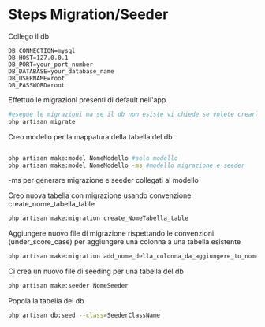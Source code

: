 # Steps Migration/Seeder

Collego il db

```
DB_CONNECTION=mysql
DB_HOST=127.0.0.1
DB_PORT=your_port_number
DB_DATABASE=your_database_name
DB_USERNAME=root
DB_PASSWORD=root
```

Effettuo le migrazioni presenti di default nell'app

```bash
#esegue le migrazioni ma se il db non esiste vi chiede se volete crearlo (sando nome nel DB_DATABASE)
php artisan migrate
```

Creo modello per la mappatura della tabella del db

```bash

php artisan make:model NomeModello #solo modello
php artisan make:model NomeModello -ms #modello migrazione e seeder
```

-ms per generare migrazione e seeder collegati al modello

Creo nuova tabella con migrazione usando convenzione create_nome_tabella_table

```bash
php artisan make:migration create_NomeTabella_table

```

Aggiungere nuovo file di migrazione
rispettando le convenzioni (under_score_case) per aggiungere una colonna a una tabella esistente

```bash
php artisan make:migration add_nome_della_colonna_da_aggiungere_to_nome_tabella_table 
```

Ci crea un nuovo file di seeding per una tabella del db

```bash
php artisan make:seeder NomeSeeder
```

Popola la tabella del db

```bash
php artisan db:seed --class=SeederClassName
```
